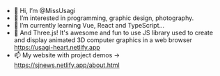 - 👋 Hi, I’m @MissUsagi
- 👀 I’m interested in programming, graphic design, photography. 
- 🌱 I’m currently learning Vue, React and TypeScript...
- 💞️ And Three.js! It's awesome and fun to use JS library used to create and display animated 3D computer graphics in a web browser https://usagi-heart.netlify.app
- 📫 My website with project demos -> https://sjnews.netlify.app/about.html


<!---
- 💞️ I’m looking to collaborate on ...
- 📫 How to reach me ...
MissUsagi/MissUsagi is a ✨ special ✨ repository because its `README.md` (this file) appears on your GitHub profile.
You can click the Preview link to take a look at your changes.
--->
